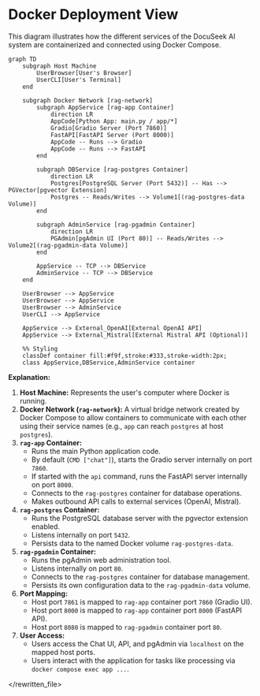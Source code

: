 # Docker Deployment View

This diagram illustrates how the different services of the DocuSeek AI system are containerized and connected using Docker Compose.

```mermaid
graph TD
    subgraph Host Machine
        UserBrowser[User's Browser]
        UserCLI[User's Terminal]
    end

    subgraph Docker Network [rag-network]
        subgraph AppService [rag-app Container]
            direction LR
            AppCode[Python App: main.py / app/*]
            Gradio[Gradio Server (Port 7860)]
            FastAPI[FastAPI Server (Port 8000)]
            AppCode -- Runs --> Gradio
            AppCode -- Runs --> FastAPI
        end

        subgraph DBService [rag-postgres Container]
            direction LR
            Postgres[PostgreSQL Server (Port 5432)] -- Has --> PGVector[pgvector Extension]
            Postgres -- Reads/Writes --> Volume1[(rag-postgres-data Volume)]
        end

        subgraph AdminService [rag-pgadmin Container]
            direction LR
            PGAdmin[pgAdmin UI (Port 80)] -- Reads/Writes --> Volume2[(rag-pgadmin-data Volume)]
        end

        AppService -- TCP --> DBService
        AdminService -- TCP --> DBService
    end

    UserBrowser --> AppService
    UserBrowser --> AppService
    UserBrowser --> AdminService
    UserCLI --> AppService

    AppService --> External_OpenAI[External OpenAI API]
    AppService --> External_Mistral[External Mistral API (Optional)]

    %% Styling
    classDef container fill:#f9f,stroke:#333,stroke-width:2px;
    class AppService,DBService,AdminService container
```

**Explanation:**

1.  **Host Machine:** Represents the user's computer where Docker is running.
2.  **Docker Network (`rag-network`):** A virtual bridge network created by Docker Compose to allow containers to communicate with each other using their service names (e.g., `app` can reach `postgres` at host `postgres`).
3.  **`rag-app` Container:**
    *   Runs the main Python application code.
    *   By default (`CMD ["chat"]`), starts the Gradio server internally on port `7860`.
    *   If started with the `api` command, runs the FastAPI server internally on port `8000`.
    *   Connects to the `rag-postgres` container for database operations.
    *   Makes outbound API calls to external services (OpenAI, Mistral).
4.  **`rag-postgres` Container:**
    *   Runs the PostgreSQL database server with the pgvector extension enabled.
    *   Listens internally on port `5432`.
    *   Persists data to the named Docker volume `rag-postgres-data`.
5.  **`rag-pgadmin` Container:**
    *   Runs the pgAdmin web administration tool.
    *   Listens internally on port `80`.
    *   Connects to the `rag-postgres` container for database management.
    *   Persists its own configuration data to the `rag-pgadmin-data` volume.
6.  **Port Mapping:**
    *   Host port `7861` is mapped to `rag-app` container port `7860` (Gradio UI).
    *   Host port `8000` is mapped to `rag-app` container port `8000` (FastAPI API).
    *   Host port `8080` is mapped to `rag-pgadmin` container port `80`.
7.  **User Access:**
    *   Users access the Chat UI, API, and pgAdmin via `localhost` on the mapped host ports.
    *   Users interact with the application for tasks like processing via `docker compose exec app ...`.

</rewritten_file> 